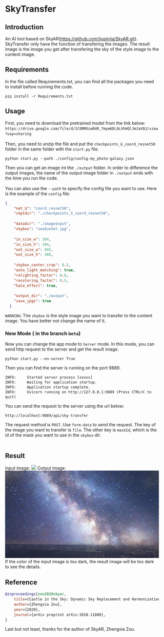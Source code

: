 # SkyTransfer

## Introduction
An AI tool based on SkyAR(https://github.com/jiupinjia/SkyAR.git). SkyTransfer only have the function of transfering the images.
The result image is the image you get after transfering the sky of the style image to the content image.

## Requirements
In the file called Requirements.txt, you can find all the packages you need to install before running the code.
```
pip install -r Requirements.txt
```

## Usage
First, you need to download the pretrained model from the link below:
`https://drive.google.com/file/d/1COMROzwR4R_7mym6DL9LXhHQlJmJaV0J/view?usp=sharing`
<br></br>
Then, you need to unzip the file and put the `checkpoints_G_coord_resnet50` folder in the same folder with the `start.py` file.
```
python start.py --path ./config/config-my_photo-galaxy.json
```
Then you can get an image int the `./output` folder.
In order to difference the output images, the name of the output image folder in `./output` ends with the time you run the code.
<br></br>
You can also use the `--path` to specify the config file you want to use.
Here is the example of the `config` file:
``` json
{
    "net_G": "coord_resnet50",
    "ckptdir": "./checkpoints_G_coord_resnet50",

    "datadir": "./imageinput",
    "skybox": "seaSunSet.jpg",
  
    "in_size_w": 384,
    "in_size_h": 384,
    "out_size_w": 845,
    "out_size_h": 480,
  
    "skybox_center_crop": 0.5,
    "auto_light_matching": true,
    "relighting_factor": 0.8,
    "recoloring_factor": 0.5,
    "halo_effect": true,
  
    "output_dir": "./output",
    "save_jpgs": true
  }
``` 
`WARNING`: The `skybox` is the style image you want to transfer to the content image. You have better not change the name of it.

### New Mode ( in the branch `beta`)
Now you can change the app mode to `Server` mode.
In this mode, you can send http request to the server and get the result image.
``` shell
python start.py --on-server True
```
Then you can find the server is running on the port 9889.
```
INFO:     Started server process [xxxxx]
INFO:     Waiting for application startup.
INFO:     Application startup complete.
INFO:     Uvicorn running on http://127.0.0.1:9889 (Press CTRL+C to quit)
```
You can send the request to the server using the url below:
```
http://localhost:9889/api/sky-transfer
```
The request method is `POST`.
Use `form-data` to send the request.
The key of the image you want to transfer is `file`.
The other key is `maskId`, which is the id of the mask you want to use in the `skybox` dir.
<br></br>



## Result
Input image:
<img src="imageinput/sunSet3.jpg">
Output image:
<img src="output/sunSet3_out_2023-07-01_16-59-49-394981/sunSet3_syneth.jpg">
If the color of the input image is too dark, the result image will be too dark to see the details.

## Reference
``` bibtex
@inproceedings{zou2020skyar,
    title={Castle in the Sky: Dynamic Sky Replacement and Harmonization in Videos},
    author={Zhengxia Zou},
    year={2020},
    journal={arXiv preprint arXiv:2010.11800},
}
```
Last but not least, thanks for the author of SkyAR, Zhengxia Zou.
